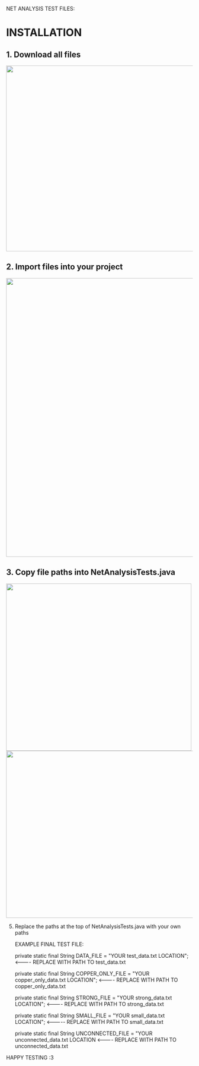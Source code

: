 NET ANALYSIS TEST FILES:
# INSTALLATION
## 1. Download all files
   <img src = "https://github.com/TylerRyan16/NetAnalysis-Tests/assets/92388210/6ee8d876-824a-49c7-b9e8-62691b48c312" width = "800" height = "500">



## 2. Import files into your project 
   <img src = "https://github.com/TylerRyan16/NetAnalysis-Tests/assets/92388210/cdc03619-3dd0-4fcf-9508-f93dc4e46966" width = "600" height = "750">

## 3. Copy file paths into NetAnalysisTests.java
  <div>
   <img src="https://github.com/TylerRyan16/NetAnalysis-Tests/assets/92388210/01747b7a-faba-4795-a175-1f85f387a81e" width="500" height="450" style="display: inline-block;"/>
   <img src="https://github.com/TylerRyan16/NetAnalysis-Tests/assets/92388210/cebb8158-02fb-449f-a6f0-7d4f9b0af3e6" width="700" height="450" style="display: inline-block;"/>
</div>


5. Replace the paths at the top of NetAnalysisTests.java with your own paths

   EXAMPLE FINAL TEST FILE:

      private static final String DATA_FILE = "YOUR test_data.txt LOCATION";  <---- REPLACE WITH PATH TO test_data.txt
  
      private static final String COPPER_ONLY_FILE = "YOUR copper_only_data.txt LOCATION"; <---- REPLACE WITH PATH TO copper_only_data.txt

      private static final String STRONG_FILE = "YOUR strong_data.txt LOCATION"; <---- REPLACE WITH PATH TO strong_data.txt
      
      private static final String SMALL_FILE = "YOUR small_data.txt LOCATION"; <----- REPLACE WITH PATH TO small_data.txt

      private static final String UNCONNECTED_FILE = "YOUR unconnected_data.txt LOCATION <---- REPLACE WITH PATH TO unconnected_data.txt


HAPPY TESTING :3
